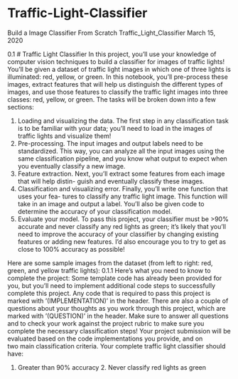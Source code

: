 # Traffic-Light-Classifier
Build a Image Classifier From Scratch
Traffic_Light_Classifier
March 15, 2020

0.1    # Traffic Light Classifier
In this project, you’ll use your knowledge of computer vision techniques to build a classifier for 
images of traffic lights! You’ll be given a dataset of traffic light images in which one of three 
lights is illuminated: red, yellow, or green.
In this notebook, you’ll pre-process these images, extract features that will help us distinguish 
the different types of images, and use those features to classify the traffic light images into 
three classes: red, yellow, or green. The tasks will be broken down into a few sections:

1.  Loading and visualizing the data.  The first step in any classification task is to be familiar 
with your data; you’ll need to load in the images of traffic lights and visualize them!
2.  Pre-processing. The input images and output labels need to be standardized. This way, you can 
analyze all the input images using the same classification pipeline, and you know what output to 
expect when you eventually classify a new image.
3.  Feature extraction. Next, you’ll extract some features from each image that will help distin- 
guish and eventually classify these images.
4.  Classification and visualizing error.  Finally, you’ll write one function that uses your fea- 
tures to classify any traffic light image.  This function will take in an image and output a label. 
You’ll also be given code to determine the accuracy of your classification model.
5.  Evaluate your model. To pass this project, your classifier must be >90% accurate and never 
classify any red lights as green; it’s likely that you’ll need to improve the accuracy of your 
classifier by changing existing features or adding new features. I’d also encourage you to try to 
get as close to 100% accuracy as possible!

Here are some sample images from the dataset (from left to right: red, green, and yellow traffic 
lights):
0.1.1    Here’s what you need to know to complete the project:
Some template code has already been provided for you, but you’ll need to implement additional code 
steps to successfully complete this project.  Any code that is required to pass this project is 
marked with ’(IMPLEMENTATION)’ in the header.  There are also a couple of questions about your 
thoughts as you work through this project, which are marked with ’(QUESTION)’ in the
header.  Make sure to answer all questions and to check your work against the project rubric to 
make sure you complete the necessary classification steps!
Your project submission will be evaluated based on the code implementations you provide, and  on  
two  main  classification  criteria.   Your  complete  traffic  light  classifier  should  have:   
1. Greater than 90% accuracy 2. Never classify red lights as green
